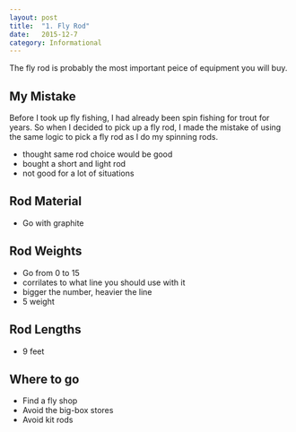 ```yaml
---
layout: post
title:  "1. Fly Rod"
date:   2015-12-7
category: Informational
---
```


The fly rod is probably the most important peice of equipment you will buy.

## My Mistake
Before I took up fly fishing, I had already been spin fishing for trout for years.
So when I decided to pick up a fly rod, I made the mistake of using the same logic to pick a fly rod as I do my spinning rods.

- thought same rod choice would be good
- bought a short and light rod
- not good for a lot of situations

## Rod Material
- Go with graphite

## Rod Weights
- Go from 0 to 15
- corrilates to what line you should use with it
- bigger the number, heavier the line 
- 5 weight

## Rod Lengths
- 9 feet

## Where to go
- Find a fly shop
- Avoid the big-box stores
- Avoid kit rods

